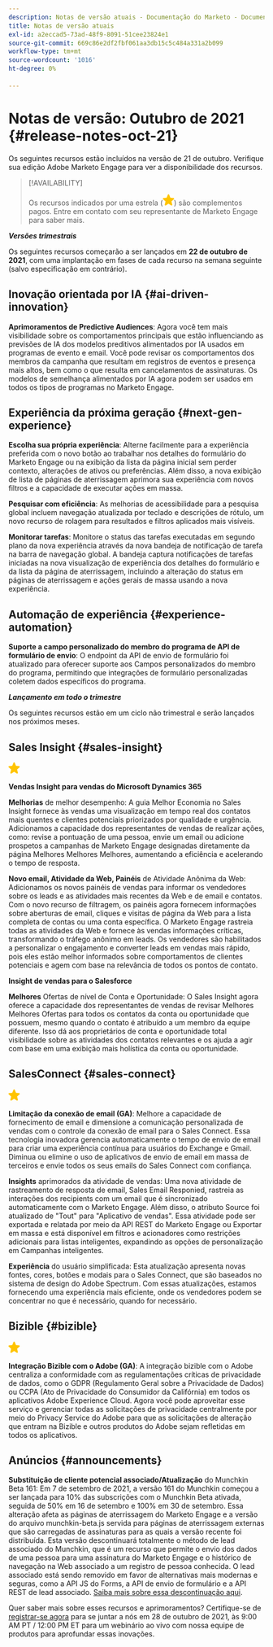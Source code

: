 ```yaml
---
description: Notas de versão atuais - Documentação do Marketo - Documentação do produto
title: Notas de versão atuais
exl-id: a2eccad5-73ad-48f9-8091-51cee23824e1
source-git-commit: 669c86e2df2fbf061aa3db15c5c484a331a2b099
workflow-type: tm+mt
source-wordcount: '1016'
ht-degree: 0%

---
```


# Notas de versão: Outubro de 2021 {#release-notes-oct-21}

Os seguintes recursos estão incluídos na versão de 21 de outubro. Verifique sua edição Adobe Marketo Engage para ver a disponibilidade dos recursos.

>[!AVAILABILITY]
>
>Os recursos indicados por uma estrela (![](assets/yellow-star.png)) são complementos pagos. Entre em contato com seu representante de Marketo Engage para saber mais.

**_Versões trimestrais_**

Os seguintes recursos começarão a ser lançados em **22 de outubro de 2021**, com uma implantação em fases de cada recurso na semana seguinte (salvo especificação em contrário).

## Inovação orientada por IA {#ai-driven-innovation}

**Aprimoramentos de Predictive Audiences**: Agora você tem mais visibilidade sobre os comportamentos principais que estão influenciando as previsões de IA dos modelos preditivos alimentados por IA usados em programas de evento e email. Você pode revisar os comportamentos dos membros da campanha que resultam em registros de eventos e presença mais altos, bem como o que resulta em cancelamentos de assinaturas. Os modelos de semelhança alimentados por IA agora podem ser usados em todos os tipos de programas no Marketo Engage.

## Experiência da próxima geração {#next-gen-experience}

**Escolha sua própria experiência**: Alterne facilmente para a experiência preferida com o novo botão ao trabalhar nos detalhes do formulário do Marketo Engage ou na exibição da lista da página inicial sem perder contexto, alterações de ativos ou preferências. Além disso, a nova exibição de lista de páginas de aterrissagem aprimora sua experiência com novos filtros e a capacidade de executar ações em massa.

**Pesquisar com eficiência**: As melhorias de acessibilidade para a pesquisa global incluem navegação atualizada por teclado e descrições de rótulo, um novo recurso de rolagem para resultados e filtros aplicados mais visíveis.

**Monitorar tarefas**: Monitore o status das tarefas executadas em segundo plano da nova experiência através da nova bandeja de notificação de tarefa na barra de navegação global. A bandeja captura notificações de tarefas iniciadas na nova visualização de experiência dos detalhes do formulário e da lista da página de aterrissagem, incluindo a alteração do status em páginas de aterrissagem e ações gerais de massa usando a nova experiência.

## Automação de experiência {#experience-automation}

**Suporte a campo personalizado do membro do programa de API de formulário de envio**: O endpoint da API de envio de formulário foi atualizado para oferecer suporte aos Campos personalizados do membro do programa, permitindo que integrações de formulário personalizadas coletem dados específicos do programa.

**_Lançamento em todo o trimestre_**

Os seguintes recursos estão em um ciclo não trimestral e serão lançados nos próximos meses.

## Sales Insight {#sales-insight}

![(estrela)](assets/yellow-star.png)

**Vendas Insight para vendas do Microsoft Dynamics 365**

**Melhorias** de melhor desempenho: A guia Melhor Economia no Sales Insight fornece às vendas uma visualização em tempo real dos contatos mais quentes e clientes potenciais priorizados por qualidade e urgência. Adicionamos a capacidade dos representantes de vendas de realizar ações, como: revise a pontuação de uma pessoa, envie um email ou adicione prospetos a campanhas de Marketo Engage designadas diretamente da página Melhores Melhores Melhores, aumentando a eficiência e acelerando o tempo de resposta.

**Novo email, Atividade da Web, Painéis** de Atividade Anônima da Web: Adicionamos os novos painéis de vendas para informar os vendedores sobre os leads e as atividades mais recentes da Web e de email e contatos. Com o novo recurso de filtragem, os painéis agora fornecem informações sobre aberturas de email, cliques e visitas de página da Web para a lista completa de contas ou uma conta específica. O Marketo Engage rastreia todas as atividades da Web e fornece às vendas informações críticas, transformando o tráfego anônimo em leads. Os vendedores são habilitados a personalizar o engajamento e converter leads em vendas mais rápido, pois eles estão melhor informados sobre comportamentos de clientes potenciais e agem com base na relevância de todos os pontos de contato.

**Insight de vendas para o Salesforce**

**Melhores** Ofertas de nível de Conta e Oportunidade: O Sales Insight agora oferece a capacidade dos representantes de vendas de revisar Melhores Melhores Ofertas para todos os contatos da conta ou oportunidade que possuem, mesmo quando o contato é atribuído a um membro da equipe diferente. Isso dá aos proprietários de conta e oportunidade total visibilidade sobre as atividades dos contatos relevantes e os ajuda a agir com base em uma exibição mais holística da conta ou oportunidade.

## SalesConnect {#sales-connect}

![(estrela)](assets/yellow-star.png)

**Limitação da conexão de email (GA)**: Melhore a capacidade de fornecimento de email e dimensione a comunicação personalizada de vendas com o controle da conexão de email para o Sales Connect. Essa tecnologia inovadora gerencia automaticamente o tempo de envio de email para criar uma experiência contínua para usuários do Exchange e Gmail. Diminua ou elimine o uso de aplicativos de envio de email em massa de terceiros e envie todos os seus emails do Sales Connect com confiança.

**Insights** aprimorados da atividade de vendas: Uma nova atividade de rastreamento de resposta de email, Sales Email Responied, rastreia as interações dos recipients com um email que é sincronizado automaticamente com o Marketo Engage. Além disso, o atributo Source foi atualizado de &quot;Tout&quot; para &quot;Aplicativo de vendas&quot;. Essa atividade pode ser exportada e relatada por meio da API REST do Marketo Engage ou Exportar em massa e está disponível em filtros e acionadores como restrições adicionais para listas inteligentes, expandindo as opções de personalização em Campanhas inteligentes.

**Experiência** do usuário simplificada: Esta atualização apresenta novas fontes, cores, botões e modais para o Sales Connect, que são baseados no sistema de design do Adobe Spectrum. Com essas atualizações, estamos fornecendo uma experiência mais eficiente, onde os vendedores podem se concentrar no que é necessário, quando for necessário.

## Bizible {#bizible}

![](assets/yellow-star.png)

**Integração Bizible com o Adobe (GA)**: A integração bizible com o Adobe centraliza a conformidade com as regulamentações críticas de privacidade de dados, como o GDPR (Regulamento Geral sobre a Privacidade de Dados) ou CCPA (Ato de Privacidade do Consumidor da Califórnia) em todos os aplicativos Adobe Experience Cloud. Agora você pode aproveitar esse serviço e gerenciar todas as solicitações de privacidade centralmente por meio do Privacy Service do Adobe para que as solicitações de alteração que entram na Bizible e outros produtos do Adobe sejam refletidas em todos os aplicativos.

## Anúncios {#announcements}

**Substituição de cliente potencial associado/Atualização** do Munchkin Beta 161: Em 7 de setembro de 2021, a versão 161 do Munchkin começou a ser lançada para 10% das subscrições com o Munchkin Beta ativada, seguida de 50% em 16 de setembro e 100% em 30 de setembro. Essa alteração afeta as páginas de aterrissagem do Marketo Engage e a versão do arquivo munchkin-beta.js servida para páginas de aterrissagem externas que são carregadas de assinaturas para as quais a versão recente foi distribuída. Esta versão descontinuará totalmente o método de lead associado do Munchkin, que é um recurso que permite o envio dos dados de uma pessoa para uma assinatura do Marketo Engage e o histórico de navegação na Web associado a um registro de pessoa conhecida. O lead associado está sendo removido em favor de alternativas mais modernas e seguras, como a API JS do Forms, a API de envio de formulário e a API REST de lead associado. [Saiba mais sobre essa descontinuação aqui](https://developers.marketo.com/blog/deprecation-of-munchkin-associate-lead-method/).

Quer saber mais sobre esses recursos e aprimoramentos? Certifique-se de [registrar-se agora](https://engage.marketo.com/October_Release_RegistrationPage.html) para se juntar a nós em 28 de outubro de 2021, às 9:00 AM PT / 12:00 PM ET para um webinário ao vivo com nossa equipe de produtos para aprofundar essas inovações.
